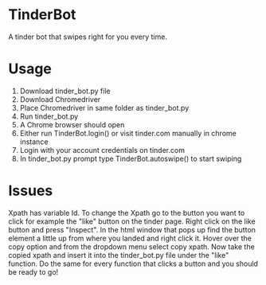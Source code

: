 # TinderBot

A tinder bot that swipes right for you every time.

# Usage

1. Download tinder_bot.py file
2. Download Chromedriver
3. Place Chromedriver in same folder as tinder_bot.py
4. Run tinder_bot.py
6. A Chrome browser should open
5. Either run TinderBot.login() or visit tinder.com manually in chrome instance
6. Login with your account credentials on tinder.com
7. In tinder_bot.py prompt type TinderBot.autoswipe() to start swiping

# Issues

Xpath has variable Id. To change the Xpath go to the button you want to click for example the "like" button on the tinder page. 
Right click on the like button and press "Inspect". In the html window that pops up find the button element a little up from where you landed and right click it.
Hover over the copy option and from the dropdown menu select copy xpath. Now take the copied xpath and insert it into the tinder_bot.py file under the "like" function.
Do the same for every function that clicks a button and you should be ready to go!
